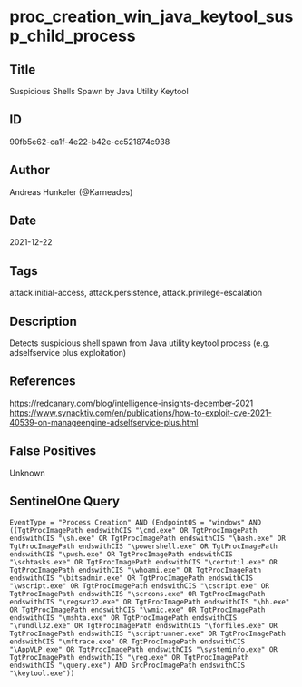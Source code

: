 # proc_creation_win_java_keytool_susp_child_process

## Title
Suspicious Shells Spawn by Java Utility Keytool

## ID
90fb5e62-ca1f-4e22-b42e-cc521874c938

## Author
Andreas Hunkeler (@Karneades)

## Date
2021-12-22

## Tags
attack.initial-access, attack.persistence, attack.privilege-escalation

## Description
Detects suspicious shell spawn from Java utility keytool process (e.g. adselfservice plus exploitation)

## References
https://redcanary.com/blog/intelligence-insights-december-2021
https://www.synacktiv.com/en/publications/how-to-exploit-cve-2021-40539-on-manageengine-adselfservice-plus.html

## False Positives
Unknown

## SentinelOne Query
```
EventType = "Process Creation" AND (EndpointOS = "windows" AND ((TgtProcImagePath endswithCIS "\cmd.exe" OR TgtProcImagePath endswithCIS "\sh.exe" OR TgtProcImagePath endswithCIS "\bash.exe" OR TgtProcImagePath endswithCIS "\powershell.exe" OR TgtProcImagePath endswithCIS "\pwsh.exe" OR TgtProcImagePath endswithCIS "\schtasks.exe" OR TgtProcImagePath endswithCIS "\certutil.exe" OR TgtProcImagePath endswithCIS "\whoami.exe" OR TgtProcImagePath endswithCIS "\bitsadmin.exe" OR TgtProcImagePath endswithCIS "\wscript.exe" OR TgtProcImagePath endswithCIS "\cscript.exe" OR TgtProcImagePath endswithCIS "\scrcons.exe" OR TgtProcImagePath endswithCIS "\regsvr32.exe" OR TgtProcImagePath endswithCIS "\hh.exe" OR TgtProcImagePath endswithCIS "\wmic.exe" OR TgtProcImagePath endswithCIS "\mshta.exe" OR TgtProcImagePath endswithCIS "\rundll32.exe" OR TgtProcImagePath endswithCIS "\forfiles.exe" OR TgtProcImagePath endswithCIS "\scriptrunner.exe" OR TgtProcImagePath endswithCIS "\mftrace.exe" OR TgtProcImagePath endswithCIS "\AppVLP.exe" OR TgtProcImagePath endswithCIS "\systeminfo.exe" OR TgtProcImagePath endswithCIS "\reg.exe" OR TgtProcImagePath endswithCIS "\query.exe") AND SrcProcImagePath endswithCIS "\keytool.exe"))

```